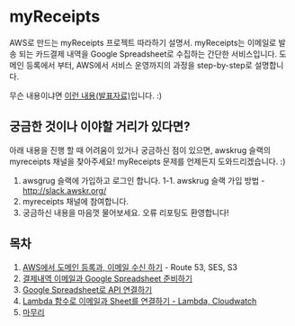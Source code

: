 # myReceipts 
AWS로 만드는 myReceipts 프로젝트 따라하기 설명서. 
myReceipts는 이메일로 발송 되는 카드결제 내역을 Google Spreadsheet로 수집하는 간단한 서비스입니다. 도메인 등록에서 부터, AWS에서 서비스 운영까지의 과정을 step-by-step로 설명합니다.

무슨 내용이냐면 <a href="https://www.slideshare.net/awskr/aws-77390313">이런 내용(발표자료)</a>입니다. :)

## 궁금한 것이나 이야할 거리가 있다면? 

아래 내용을 진행 할 때 어려움이 있거나 궁금하신 점이 있으면, awskrug 슬랙의 myreceipts 채널을 찾아주세요! myReceipts 문제를 언제든지 도와드리겠습니다. :) 

1. awsgrug 슬랙에 가입하고 로그인 합니다. 
1-1. awskrug 슬랙 가입 방법  -  http://slack.awskr.org/
2. myreceipts 채널에 참여합니다.
3. 궁금하신 내용을 마음껏 물어보세요. 오류 리포팅도 환영합니다!

## 목차
1. <a href="https://github.com/0kim/myReceipts/blob/master/ch1.md" target="_blank">AWS에서 도메인 등록과, 이메일 수신 하기</a> - Route 53, SES, S3
2. <a href="https://github.com/0kim/myReceipts/blob/master/ch2.md" target="_blank">결제내역 이메일과 Google Spreadsheet 준비하기</a>
3. <a href="https://github.com/0kim/myReceipts/blob/master/ch3.md" target="_blank">Google Spreadsheet로 API 연결하기</a>
4. <a href="https://github.com/0kim/myReceipts/blob/master/ch4.md" target="_blank">Lambda 함수로 이메일과 Sheet를 연결하기 - Lambda, Cloudwatch</a>
5. <a href="https://github.com/0kim/myReceipts/blob/master/ch5.md" target="_blank">마무리</a>
